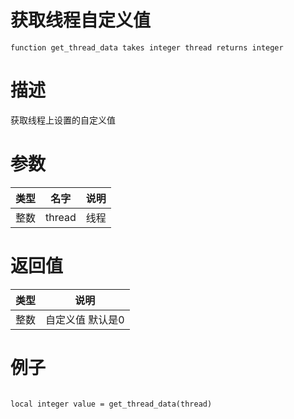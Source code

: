 
# 获取线程自定义值
```jass
function get_thread_data takes integer thread returns integer 
```
# 描述
获取线程上设置的自定义值 

# 参数
类型|名字|说明
--|--|--
整数|thread| 线程

# 返回值
类型|说明
--|--
整数|自定义值 默认是0


# 例子

```jass

local integer value = get_thread_data(thread)

```


